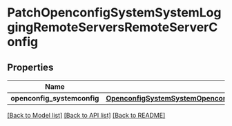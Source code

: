 # PatchOpenconfigSystemSystemLoggingRemoteServersRemoteServerConfig

## Properties
Name | Type | Description | Notes
------------ | ------------- | ------------- | -------------
**openconfig_systemconfig** | [**OpenconfigSystemSystemOpenconfigsystemsystemLoggingRemoteserversConfig**](OpenconfigSystemSystemOpenconfigsystemsystemLoggingRemoteserversConfig.md) |  | [optional] 

[[Back to Model list]](../README.md#documentation-for-models) [[Back to API list]](../README.md#documentation-for-api-endpoints) [[Back to README]](../README.md)



